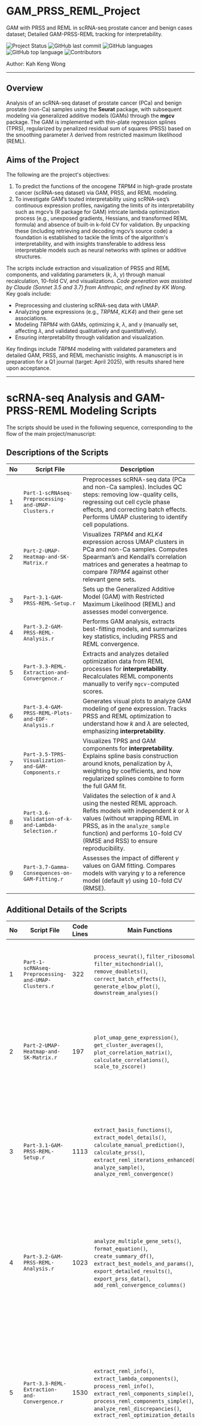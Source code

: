 # GAM_PRSS_REML_Project
GAM with PRSS and REML in scRNA-seq prostate cancer and benign cases dataset; Detailed GAM-PRSS-REML tracking for interpretability.

![Project Status](https://img.shields.io/badge/status-active-brightgreen)
![GitHub last commit](https://img.shields.io/github/last-commit/kahkengwong/GAM_PRSS_REML_Project)
![GitHub languages](https://img.shields.io/github/languages/count/kahkengwong/GAM_PRSS_REML_Project)
![GitHub top language](https://img.shields.io/github/languages/top/kahkengwong/GAM_PRSS_REML_Project)
![Contributors](https://img.shields.io/github/contributors/kahkengwong/GAM_PRSS_REML_Project)

Author: Kah Keng Wong  

---

## Overview
Analysis of an scRNA-seq dataset of prostate cancer (PCa) and benign prostate (non-Ca) samples using the **Seurat** package, with subsequent modeling via generalized additive models (GAMs) through the **mgcv** package. The GAM is implemented with thin-plate regression splines (TPRS), regularized by penalized residual sum of squares (PRSS) based on the smoothing parameter $\lambda$ derived from restricted maximum likelihood (REML). 

## Aims of the Project
The following are the project's objectives:
1) To predict the functions of the oncogene _TRPM4_ in high-grade prostate cancer (scRNA-seq dataset) via GAM, PRSS, and REML modeling. 
2) To investigate GAM’s touted interpretability using scRNA-seq’s continuous expression profiles, navigating the limits of its interpretability such as mgcv’s (R package for GAM) intricate lambda optimization process (e.g., unexposed gradients, Hessians, and transformed REML formula) and absence of built-in k-fold CV for validation. By unpacking these (including retrieving and decoding mgcv’s source code) a foundation is established to tackle the limits of the algorithm's interpretability, and with insights transferable to address less interpretable models such as neural networks with splines or additive structures.

The scripts include extraction and visualization of PRSS and REML components, and validating parameters (*k*, $\lambda$, $\gamma$) through manual recalculation, 10-fold CV, and visualizations. *Code generation was assisted by Claude (Sonnet 3.5 and 3.7) from Anthropic, and refined by KK Wong.* Key goals include:
- Preprocessing and clustering scRNA-seq data with UMAP.
- Analyzing gene expressions (e.g., *TRPM4*, *KLK4*) and their gene set associations.
- Modeling *TRPM4* with GAMs, optimizing *k*, $\lambda$, and $\gamma$ (manually set, affecting $\lambda$, and validated qualitatively and quantitatively).
- Ensuring interpretability through validation and visualization.

Key findings include *TRPM4* modeling with validated parameters and detailed GAM, PRSS, and REML mechanistic insights. A manuscript is in preparation for a Q1 journal (target: April 2025), with results shared here upon acceptance.

---

# scRNA-seq Analysis and GAM-PRSS-REML Modeling Scripts
The scripts should be used in the following sequence, corresponding to the flow of the main project/manuscript:

## Descriptions of the Scripts
| No | Script File                                      | Description                                                                                     |
|------|--------------------------------------------------|-------------------------------------------------------------------------------------------------|
| 1    | `Part-1-scRNAseq-Preprocessing-and-UMAP-Clusters.r` | Preprocesses scRNA-seq data (PCa and non-Ca samples). Includes QC steps: removing low-quality cells, regressing out cell cycle phase effects, and correcting batch effects. Performs UMAP clustering to identify cell populations. |
| 2    | `Part-2-UMAP-Heatmap-and-SK-Matrix.r`           | Visualizes *TRPM4* and *KLK4* expression across UMAP clusters in PCa and non-Ca samples. Computes Spearman’s and Kendall’s correlation matrices and generates a heatmap to compare *TRPM4* against other relevant gene sets. |
| 3    | `Part-3.1-GAM-PRSS-REML-Setup.r`                | Sets up the Generalized Additive Model (GAM) with Restricted Maximum Likelihood (REML) and assesses model convergence. |
| 4    | `Part-3.2-GAM-PRSS-REML-Analysis.r`             | Performs GAM analysis, extracts best-fitting models, and summarizes key statistics, including PRSS and REML convergence. |
| 5    | `Part-3.3-REML-Extraction-and-Convergence.r`    | Extracts and analyzes detailed optimization data from REML processes for **interpretability**. Recalculates REML components manually to verify `mgcv`-computed scores. |
| 6    | `Part-3.4-GAM-PRSS-REML-Plots-and-EDF-Analysis.r` | Generates visual plots to analyze GAM modeling of gene expression. Tracks PRSS and REML optimization to understand how $k$ and $\lambda$ are selected, emphasizing **interpretability**. |
| 7    | `Part-3.5-TPRS-Visualization-and-GAM-Components.r` | Visualizes TPRS and GAM components for **interpretability**. Explains spline basis construction around knots, penalization by $\lambda$, weighting by coefficients, and how regularized splines combine to form the full GAM fit. |
| 8    | `Part-3.6-Validation-of-k-and-Lambda-Selection.r` | Validates the selection of $k$ and $\lambda$ using the nested REML approach. Refits models with independent $k$ or $\lambda$ values (without wrapping REML in PRSS, as in the `analyze_sample` function) and performs 10-fold CV (RMSE and RSS) to ensure reproducibility. |
| 9    | `Part-3.7-Gamma-Consequences-on-GAM-Fitting.r`  | Assesses the impact of different $\gamma$ values on GAM fitting. Compares models with varying $\gamma$ to a reference model (default $\gamma$) using 10-fold CV (RMSE). |

## Additional Details of the Scripts
| No | Script File                                      | Code Lines | Main Functions                                                                                          | Main Outputs                                                                                                                    |
|----|--------------------------------------------------|------------|----------------------------------------------------------------------------------------------------|----------------------------------------------------------------------------------------------------------------------------|
| 1  | `Part-1-scRNAseq-Preprocessing-and-UMAP-Clusters.r` | 322        | `process_seurat()`, `filter_ribosomal()`, `filter_mitochondrial()`, `remove_doublets()`, `correct_batch_effects()`, `generate_elbow_plot()`, `downstream_analyses()` | Filtered Seurat objects, UMAP plots, elbow plots, cluster marker TSV files, and a saved workspace |
| 2  | `Part-2-UMAP-Heatmap-and-SK-Matrix.r`           | 197        | `plot_umap_gene_expression()`, `get_cluster_averages()`, `plot_correlation_matrix()`, `calculate_correlations()`, `scale_to_zscore()` | UMAP plots for _TRPM4_ and _KLK4_ expression, correlation matrices, TRPM4 correlation Excel files, and a heatmap |
| 3  | `Part-3.1-GAM-PRSS-REML-Setup.r`                | 1113       | `extract_basis_functions()`, `extract_model_details()`, `calculate_manual_prediction()`, `calculate_prss()`, `extract_reml_iterations_enhanced()`, `analyze_sample()`, `analyze_reml_convergence()` | Best GAM model, PRSS data, REML iterations, best model parameters, sample data with predictions, REML convergence analysis, and REML convergence statistics |
| 4  | `Part-3.2-GAM-PRSS-REML-Analysis.r`             | 1023       | `analyze_multiple_gene_sets()`, `format_equation()`, `create_summary_df()`, `extract_best_models_and_params()`, `export_detailed_results()`, `export_prss_data()`, `add_reml_convergence_columns()` | Summary Excel file, detailed PCa results, detailed non-Ca results, PRSS data for PCa, PRSS data for non-Ca, REML convergence analysis, and REML summary |
| 5  | `Part-3.3-REML-Extraction-and-Convergence.r`    | 1530       | `extract_reml_info()`, `extract_lambda_components()`, `process_reml_info()`, `extract_reml_components_simple()`, `process_reml_components_simple()`, `analyze_reml_discrepancies()`, `extract_reml_optimization_details()` | REML summary and components Excel file, REML information with legend, REML components with discrepancies, PCa REML information, non-Ca REML information, convergence details Excel file, and optimization details |
| 6  | `Part-3.4-GAM-PRSS-REML-Plots-and-EDF-Analysis.r` | 873        | `prepare_data()`, `reml_optimization_visualization()`, `generate_visualizations()`, `save_plot_to_files()`, `generate_and_save_visualizations()`, `plot_lambda_values()`, `create_gam_plot()` | PRSS and REML plots for PCa and non-Ca, GAM plots for PCa and non-Ca, EDF summary Excel file, detailed basis functions report, non-linear relationships summary, non-linear stats, and $\lambda$ value plots |
| 7  | `Part-3.5-TPRS-Visualization-and-GAM-Components.r` | 1134       | `visualize_tprs_improved()`, `plot_cumulative_components_revised()`, `plot_gam_with_examples()`, `visualize_phi1_emergence()`, `predict()`, `gam()`, `ggplot()` | TPRS basis functions plot, weighted basis functions plot, GAM components plot, variance contribution plots, cumulative variance plot, cumulative smooth components plot, GAM components with examples plot |
| 8  | `Part-3.6-Validation-of-k-and-Lambda-Selection.r` | 1929       | `analyze_prss_for_k_values()`, `analyze_eigenvalues_for_lambdas()`, `run_kfold_cv_analysis_for_k()`, `run_kfold_cv_analysis_improved()`, `calculate_prss()`, `extract_eigenvalues()`, `perform_kfold_cv_for_k()` | PRSS versus $k$ plot, eigenvalue bar plots, eigenvalue distribution plots, additional eigenvalue comparison plots, CV $k$ versus RMSE and deviance plots, PRSS versus CV $k$ comparison plot, CV $\lambda$ versus RMSE and deviance plots |
| 9  | `Part-3.7-Gamma-Consequences-on-GAM-Fitting.r`  | 472        | `visualize_gam_gammas_free()`, `evaluate_gamma_boxplot()`, `gam()`, `predict()`, `ggplot()`, `pivot_longer()` | GAM full fits plot, difference from gamma = 1 plot, selected $\lambda$ values bar plot, selected $\lambda$ values data, CV RMSE boxplot, CV summary statistics, CV RMSE raw data |

## Dependencies
This project requires the following R packages:
- **Seurat**: scRNA-seq preprocessing and clustering.
- **mgcv**: Generalized additive modeling with PRSS and REML.
- **purrr**, **dplyr**, **tidyr**, **ggplot2**: Data manipulation and visualization of results.
- **Matrix**, **SparseArray**: Sparse matrix handling.
- **openxlsx**, **writexl**: Excel file I/O.
- **parallel**, **pbapply**: Parallel processing.

Additional libraries (e.g., `circlize`, `ComplexHeatmap`, `monocle3`, `viper`) are used for specific analyses and visualizations. See script headers in `Part-1-scRNAseq-Preprocessing-and-UMAP-Clusters.r` for full list of packages used.

---

## License
This project is licensed under the [MIT License](https://github.com/kahkengwong/GAM_PRSS_REML_Project/blob/main/LICENSE), an open-source license to encourage collaboration and reuse, while ensuring proper attribution to the original author(s). For the full details, please refer to the [LICENSE](https://github.com/kahkengwong/GAM_PRSS_REML_Project/blob/main/LICENSE) file in this repository.


---

## Contributing
Contributions are welcome! Please open an issue or submit a pull request if you have suggestions or improvements.

---

## Contact
All analyses, modeling, and interpretations were conducted by Kah Keng Wong. For further information or questions, please email [kahkeng@usm.my](mailto:kahkeng@usm.my) or [kahkeng3@gmail.com](mailto:kahkeng3@gmail.com)

---
